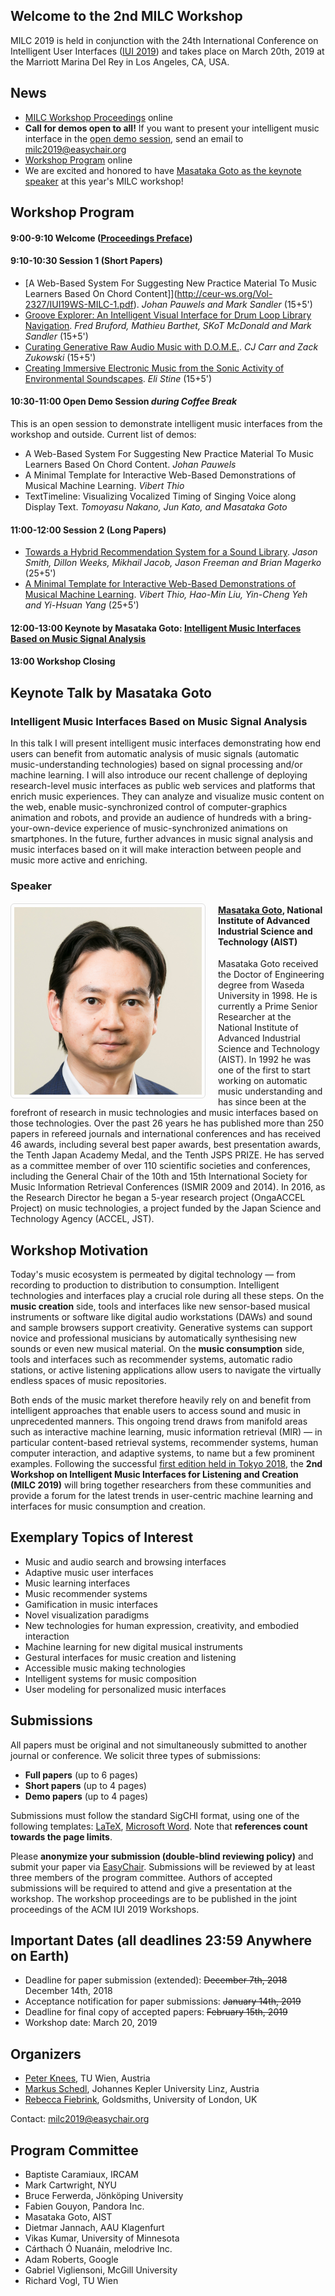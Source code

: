 ## Welcome to the 2nd MILC Workshop 
MILC 2019 is held in conjunction with the 24th International Conference on Intelligent User Interfaces ([IUI 2019](http://iui.acm.org/2019)) and takes place on March 20th, 2019 at the Marriott Marina Del Rey in Los Angeles, CA, USA. 

## News
- [MILC Workshop Proceedings](http://ceur-ws.org/Vol-2327/#MILC) online
- **Call for demos open to all!** If you want to present your intelligent music interface in the [open demo session](#1030-1100-open-demo-session-during-coffee-break), send an email to [milc2019@easychair.org](mailto:milc2019@easychair.org)
- [Workshop Program](#workshop-program) online
- We are excited and honored to have [Masataka Goto as the keynote speaker](#keynote-talk-by-masataka-goto) at this year's MILC workshop!

## Workshop Program

#### 9:00-9:10	Welcome ([Proceedings Preface](http://ceur-ws.org/Vol-2327/IUI19WS-MILC-0.pdf))
#### 9:10-10:30 Session 1 (Short Papers)
- [A Web-Based System For Suggesting New Practice Material To Music Learners Based On Chord Content]](http://ceur-ws.org/Vol-2327/IUI19WS-MILC-1.pdf). *Johan Pauwels and Mark Sandler* (15+5')
- [Groove Explorer: An Intelligent Visual Interface for Drum Loop Library Navigation](http://ceur-ws.org/Vol-2327/IUI19WS-MILC-2.pdf). *Fred Bruford, Mathieu Barthet, SKoT McDonald and Mark Sandler* (15+5')
- [Curating Generative Raw Audio Music with D.O.M.E.](http://ceur-ws.org/Vol-2327/IUI19WS-MILC-3.pdf). *CJ Carr and Zack Zukowski* (15+5')
- [Creating Immersive Electronic Music from the Sonic Activity of Environmental Soundscapes](http://ceur-ws.org/Vol-2327/IUI19WS-MILC-4.pdf). *Eli Stine* (15+5')

#### 10:30-11:00 Open Demo Session *during Coffee Break*
This is an open session to demonstrate intelligent music interfaces from the workshop and outside. Current list of demos: 
- A Web-Based System For Suggesting New Practice Material To Music Learners Based On Chord Content. *Johan Pauwels*
- A Minimal Template for Interactive Web-Based Demonstrations of Musical Machine Learning. *Vibert Thio*
- TextTimeline: Visualizing Vocalized Timing of Singing Voice along Display Text. *Tomoyasu Nakano, Jun Kato, and Masataka Goto*

#### 11:00-12:00 Session 2 (Long Papers)
- [Towards a Hybrid Recommendation System for a Sound Library](http://ceur-ws.org/Vol-2327/IUI19WS-MILC-5.pdf). *Jason Smith, Dillon Weeks, Mikhail Jacob, Jason Freeman and Brian Magerko* (25+5')
- [A Minimal Template for Interactive Web-Based Demonstrations of Musical Machine Learning](http://ceur-ws.org/Vol-2327/IUI19WS-MILC-6.pdf). *Vibert Thio, Hao-Min Liu, Yin-Cheng Yeh and Yi-Hsuan Yang* (25+5')

#### 12:00-13:00 Keynote by Masataka Goto: [Intelligent Music Interfaces Based on Music Signal Analysis](#keynote-talk-by-masataka-goto)

#### 13:00 Workshop Closing


## Keynote Talk by Masataka Goto
### Intelligent Music Interfaces Based on Music Signal Analysis
In this talk I will present intelligent music interfaces demonstrating how end users can benefit from automatic analysis of music signals (automatic music-understanding technologies) based on signal processing and/or machine learning. I will also introduce our recent challenge of deploying research-level music interfaces as public web services and platforms that enrich music experiences. They can analyze and visualize music content on the web, enable music-synchronized control of computer-graphics animation and robots, and provide an audience of hundreds with a bring-your-own-device experience of music-synchronized animations on smartphones. In the future, further advances in music signal analysis and music interfaces based on it will make interaction between people and music more active and enriching.

### Speaker
<img src="/img/MasatakaGoto.jpg" alt="Masataka Goto" width="300" align="left" style="border: 1px solid #ddd; border-radius: 6px; padding: 5px; margin: 2px 20px 2px 0px; width: 300px;" />

#### [Masataka Goto](https://staff.aist.go.jp/m.goto/), National Institute of Advanced Industrial Science and Technology (AIST)
Masataka Goto received the Doctor of Engineering degree from Waseda University in 1998. He is currently a Prime Senior Researcher at the National Institute of Advanced Industrial Science and Technology (AIST). In 1992 he was one of the first to start working on automatic music understanding and has since been at the forefront of research in music technologies and music interfaces based on those technologies.
Over the past 26 years he has published more than 250 papers in refereed journals and international conferences and has received 46 awards, including several best paper awards, best presentation awards, the Tenth Japan Academy Medal, and the Tenth JSPS PRIZE. He has served as a committee member of over 110 scientific societies and conferences, including the General Chair of the 10th and 15th International Society for Music Information Retrieval Conferences (ISMIR 2009 and 2014). In 2016, as the Research Director he began a 5-year research project (OngaACCEL Project) on music technologies, a project funded by the Japan Science and Technology Agency (ACCEL, JST).



## Workshop Motivation
Today's music ecosystem is permeated by digital technology — from recording to production to distribution to consumption. Intelligent technologies and interfaces play a crucial role during all these steps. On the **music creation** side, tools and interfaces like new sensor-based musical instruments or software like digital audio workstations (DAWs) and sound and sample browsers support creativity. Generative systems can support novice and professional musicians by automatically synthesising new sounds or even new musical material. On the **music consumption** side, tools and interfaces such as recommender systems, automatic radio stations, or active listening applications allow users to navigate the virtually endless spaces of music repositories.

Both ends of the music market therefore heavily rely on and benefit from intelligent approaches that enable users to access sound and music in unprecedented manners. This ongoing trend draws from manifold areas such as interactive machine learning, music information retrieval (MIR) — in particular content-based retrieval systems, recommender systems, human computer interaction, and adaptive systems, to name but a few prominent examples. Following the successful [first edition held in Tokyo 2018](https://iui2018milc.github.io), the **2nd Workshop on Intelligent Music Interfaces for Listening and Creation (MILC 2019)** will bring together researchers from these communities and provide a forum for the latest trends in user-centric machine learning and interfaces for music consumption and creation.

## Exemplary Topics of Interest
- Music and audio search and browsing interfaces
- Adaptive music user interfaces
- Music learning interfaces
- Music recommender systems
- Gamification in music interfaces
- Novel visualization paradigms
- New technologies for human expression, creativity, and embodied interaction
- Machine learning for new digital musical instruments
- Gestural interfaces for music creation and listening
- Accessible music making technologies
- Intelligent systems for music composition
- User modeling for personalized music interfaces

## Submissions
All papers must be original and not simultaneously submitted to another journal or conference. We solicit three types of submissions:
- **Full papers** (up to 6 pages)
- **Short papers** (up to 4 pages)
- **Demo papers** (up to 4 pages)

Submissions must follow the standard SigCHI format, using one of the following templates: [LaTeX](https://github.com/sigchi/Document-Formats/tree/master/LaTeX), [Microsoft Word](http://st.sigchi.org/sigchi-paper-template/SIGCHIPaperFormat.docx). Note that **references count towards the page limits**.

Please **anonymize your submission (double-blind reviewing policy)** and submit your paper via [EasyChair](https://easychair.org/conferences/?conf=milc2019). Submissions will be reviewed by at least three members of the program committee. Authors of accepted submissions will be required to attend and give a presentation at the workshop. The workshop proceedings are to be published in the joint proceedings of the ACM IUI 2019 Workshops.

## Important Dates (all deadlines 23:59 Anywhere on Earth)
- Deadline for paper submission (extended): ~~December 7th, 2018~~ December 14th, 2018
- Acceptance notification for paper submissions: ~~January 14th, 2019~~
- Deadline for final copy of accepted papers: ~~February 15th, 2019~~
- Workshop date: March 20, 2019

## Organizers
- [Peter Knees](https://www.ifs.tuwien.ac.at/~knees/), TU Wien, Austria
- [Markus Schedl](https://www.jku.at/en/institute-of-computational-perception/about-us/people/markus-schedl/), Johannes Kepler University Linz, Austria
- [Rebecca Fiebrink](https://www.doc.gold.ac.uk/~mas01rf/homepage/), Goldsmiths, University of London, UK

Contact: [milc2019@easychair.org](mailto:milc2019@easychair.org)

## Program Committee
- Baptiste Caramiaux, IRCAM
- Mark Cartwright, NYU
- Bruce Ferwerda, Jönköping University
- Fabien Gouyon, Pandora Inc.
- Masataka Goto, AIST
- Dietmar Jannach, AAU Klagenfurt
- Vikas Kumar, University of Minnesota
- Cárthach Ó Nuanáin, melodrive Inc.
- Adam Roberts, Google
- Gabriel Vigliensoni, McGill University
- Richard Vogl, TU Wien
